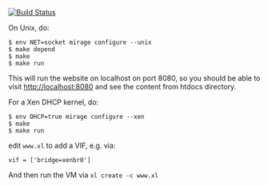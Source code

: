 [![Build Status](https://travis-ci.org/Nitrokey/nitrokey-nethsm.svg)](https://travis-ci.org/Nitrokey/nitrokey-nethsm)

On Unix, do:

```
$ env NET=socket mirage configure --unix
$ make depend
$ make
$ make run
```

This will run the website on localhost on port 8080, so you should be
able to visit [http://localhost:8080](http://localhost:8080) and see the
content from htdocs directory.

For a Xen DHCP kernel, do:

```
$ env DHCP=true mirage configure --xen
$ make
$ make run
```

edit `www.xl` to add a VIF, e.g. via:

```
vif = ['bridge=xenbr0']
```

And then run the VM via `xl create -c www.xl`
